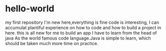 # hello-world
my first repository
I'm new here,everything is fine
code is interesting, 
I can accumulat plantiful experience on how to code and how to build a project in here.
this is all new for me to build an app
I have to learn from the head of java
As the world famous code language.Java is simple to learn, which should be taken much more time on practice.
